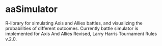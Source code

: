 # aaSimulator

R-library for simulating Axis and Allies battles, and visualizing the probabilities of different outcomes. Currently battle simulator is implemented for Axis And Allies Revised, Larry Harris Tournament Rules v.2.0.
